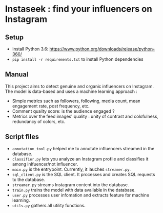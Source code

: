 # Instaseek : find your influencers on Instagram

## Setup

- Install Python 3.6: https://www.python.org/downloads/release/python-360/
- `pip install -r requirements.txt` to install Python dependencies

## Manual

This project aims to detect genuine and organic influencers on Instagram. The model is data-based and uses a machine learning approach :

- Simple metrics such as followers, following, media count, mean engagement rate, post frequency, etc.
- Comment quality score: is the audience engaged ?
- Metrics over the feed images' quality : unity of contrast and colofulness, redundancy of colors, etc.

## Script files

- `annotation_tool.py` helped me to annotate influencers streamed in the database.
- `classifier.py` lets you analyze an Instagram profile and classifies it among inlfuencer/not influencer.
- `main.py` is the entrypoint. Currently, it lauches `streamer.py`.
- `sql_client.py` is the SQL client. It processes and creates SQL requests to the database.
- `streamer.py` streams Instagram content into the database.
- `train.py` trains the model with data available in the database.
- `user.py` processes user infomation and extracts feature for machine learning.
- `utils.py` gathers all utility functions.


